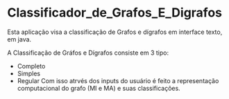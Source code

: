 # Classificador_de_Grafos_E_Digrafos
Esta aplicação visa a classificação de Grafos e dígrafos em interface texto, em java.

A Classificação de Gráfos e Dígrafos consiste em 3 tipo:
- Completo
- Simples
- Regular
Com isso atrvés dos inputs do usuário é feito a representação computacional do grafo (MI e MA) e suas classificações.
